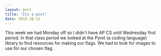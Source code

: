 ```yaml
---
layout: post
title: "Its a post"
date: 2018-10-12
---
```

This week we had Monday off so I didn't have AP CS until Wednesday first period. In that class period we looked at the Pyret (a coding language) 
library to find resources for making our flags. We had to look for images to use for our chosen flag. 
